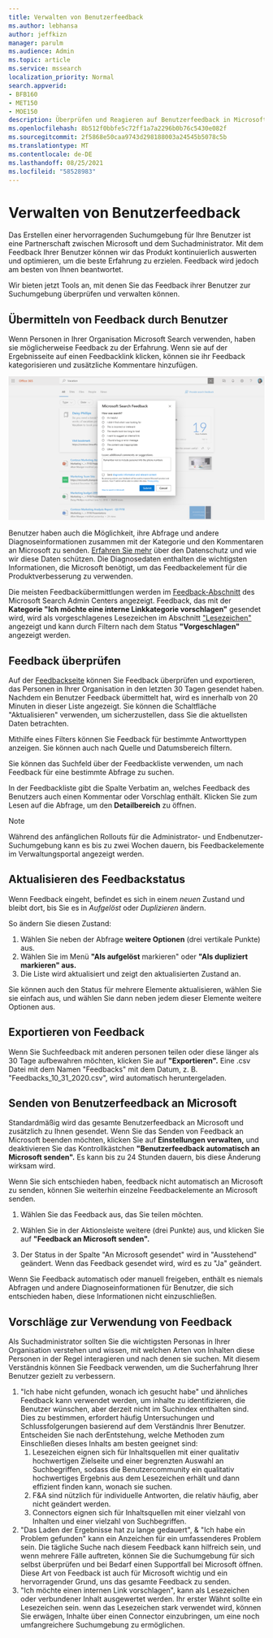 ```yaml
---
title: Verwalten von Benutzerfeedback
ms.author: lebhansa
author: jeffkizn
manager: parulm
ms.audience: Admin
ms.topic: article
ms.service: mssearch
localization_priority: Normal
search.appverid:
- BFB160
- MET150
- MOE150
description: Überprüfen und Reagieren auf Benutzerfeedback in Microsoft Search
ms.openlocfilehash: 8b512f0bbfe5c72ff1a7a2296b0b76c5430e082f
ms.sourcegitcommit: 2f5868e50caa9743d298188003a24545b5078c5b
ms.translationtype: MT
ms.contentlocale: de-DE
ms.lasthandoff: 08/25/2021
ms.locfileid: "58528983"
---
```

# <a name="managing-user-feedback"></a>Verwalten von Benutzerfeedback

Das Erstellen einer hervorragenden Suchumgebung für Ihre Benutzer ist eine Partnerschaft zwischen Microsoft und dem Suchadministrator. Mit dem Feedback Ihrer Benutzer können wir das Produkt kontinuierlich auswerten und optimieren, um die beste Erfahrung zu erzielen. Feedback wird jedoch am besten von Ihnen beantwortet.

Wir bieten jetzt Tools an, mit denen Sie das Feedback ihrer Benutzer zur Suchumgebung überprüfen und verwalten können.

## <a name="how-users-submit-feedback"></a>Übermitteln von Feedback durch Benutzer

Wenn Personen in Ihrer Organisation Microsoft Search verwenden, haben sie möglicherweise Feedback zu der Erfahrung. Wenn sie auf der Ergebnisseite auf einen Feedbacklink klicken, können sie ihr Feedback kategorisieren und zusätzliche Kommentare hinzufügen.

![Globales Feedbackformular.](media/feedback/feedback-global-dialog.png)

Benutzer haben auch die Möglichkeit, ihre Abfrage und andere Diagnoseinformationen zusammen mit der Kategorie und den Kommentaren an Microsoft zu senden. [Erfahren Sie mehr](https://privacy.microsoft.com/en-US/privacystatement) über den Datenschutz und wie wir diese Daten schützen. Die Diagnosedaten enthalten die wichtigsten Informationen, die Microsoft benötigt, um das Feedbackelement für die Produktverbesserung zu verwenden.

Die meisten Feedbackübermittlungen werden im [Feedback-Abschnitt](https://admin.microsoft.com/Adminportal/Home#/MicrosoftSearch/feedback) des Microsoft Search Admin Centers angezeigt. Feedback, das mit der **Kategorie "Ich möchte eine interne Linkkategorie vorschlagen"** gesendet wird, wird als vorgeschlagenes Lesezeichen im Abschnitt ["Lesezeichen"](https://admin-ignite.microsoft.com/Adminportal/Home#/MicrosoftSearch/bookmarks) angezeigt und kann durch Filtern nach dem Status **"Vorgeschlagen"** angezeigt werden.

## <a name="review-feedback"></a>Feedback überprüfen

Auf der [Feedbackseite](https://admin.microsoft.com/Adminportal/Home#/MicrosoftSearch/feedback) können Sie Feedback überprüfen und exportieren, das Personen in Ihrer Organisation in den letzten 30 Tagen gesendet haben. Nachdem ein Benutzer Feedback übermittelt hat, wird es innerhalb von 20 Minuten in dieser Liste angezeigt. Sie können die Schaltfläche "Aktualisieren" verwenden, um sicherzustellen, dass Sie die aktuellsten Daten betrachten.

Mithilfe eines Filters können Sie Feedback für bestimmte Antworttypen anzeigen. Sie können auch nach Quelle und Datumsbereich filtern.

Sie können das Suchfeld über der Feedbackliste verwenden, um nach Feedback für eine bestimmte Abfrage zu suchen.

In der Feedbackliste gibt die Spalte Verbatim an, welches Feedback des Benutzers auch einen Kommentar oder Vorschlag enthält. Klicken Sie zum Lesen auf die Abfrage, um den **Detailbereich** zu öffnen.

>[!NOTE]
>Während des anfänglichen Rollouts für die Administrator- und Endbenutzer-Suchumgebung kann es bis zu zwei Wochen dauern, bis Feedbackelemente im Verwaltungsportal angezeigt werden.

## <a name="update-feedback-state"></a>Aktualisieren des Feedbackstatus

Wenn Feedback eingeht, befindet es sich in einem *neuen* Zustand und bleibt dort, bis Sie es in *Aufgelöst* oder *Duplizieren* ändern.

So ändern Sie diesen Zustand:

1. Wählen Sie neben der Abfrage **weitere Optionen** (drei vertikale Punkte) aus.
1. Wählen Sie im Menü **"Als aufgelöst** markieren" oder **"Als dupliziert markieren" aus.**
1. Die Liste wird aktualisiert und zeigt den aktualisierten Zustand an.

Sie können auch den Status für mehrere Elemente aktualisieren, wählen Sie sie einfach aus, und wählen Sie dann neben jedem dieser Elemente weitere Optionen aus.

## <a name="export-feedback"></a>Exportieren von Feedback

Wenn Sie Suchfeedback mit anderen personen teilen oder diese länger als 30 Tage aufbewahren möchten, klicken Sie auf **"Exportieren".** Eine .csv Datei mit dem Namen "Feedbacks" mit dem Datum, z. B. "Feedbacks_10_31_2020.csv", wird automatisch heruntergeladen.

## <a name="send-user-feedback-to-microsoft"></a>Senden von Benutzerfeedback an Microsoft

Standardmäßig wird das gesamte Benutzerfeedback an Microsoft und zusätzlich zu Ihnen gesendet. Wenn Sie das Senden von Feedback an Microsoft beenden möchten, klicken Sie auf **Einstellungen verwalten,** und deaktivieren Sie das Kontrollkästchen **"Benutzerfeedback automatisch an Microsoft senden".** Es kann bis zu 24 Stunden dauern, bis diese Änderung wirksam wird.

Wenn Sie sich entschieden haben, feedback nicht automatisch an Microsoft zu senden, können Sie weiterhin einzelne Feedbackelemente an Microsoft senden.

1. Wählen Sie das Feedback aus, das Sie teilen möchten.
1. Wählen Sie in der Aktionsleiste weitere (drei Punkte) aus, und klicken Sie auf **"Feedback an Microsoft senden".**

1. Der Status in der Spalte "An Microsoft gesendet" wird in "Ausstehend" geändert. Wenn das Feedback gesendet wird, wird es zu "Ja" geändert.

Wenn Sie Feedback automatisch oder manuell freigeben, enthält es niemals Abfragen und andere Diagnoseinformationen für Benutzer, die sich entschieden haben, diese Informationen nicht einzuschließen.

## <a name="suggestions-on-how-to-use-feedback"></a>Vorschläge zur Verwendung von Feedback

Als Suchadministrator sollten Sie die wichtigsten Personas in Ihrer Organisation verstehen und wissen, mit welchen Arten von Inhalten diese Personen in der Regel interagieren und nach denen sie suchen. Mit diesem Verständnis können Sie Feedback verwenden, um die Sucherfahrung Ihrer Benutzer gezielt zu verbessern.

1. "Ich habe nicht gefunden, wonach ich gesucht habe" und ähnliches Feedback kann verwendet werden, um inhalte zu identifizieren, die Benutzer wünschen, aber derzeit nicht im Suchindex enthalten sind. Dies zu bestimmen, erfordert häufig Untersuchungen und Schlussfolgerungen basierend auf dem Verständnis Ihrer Benutzer. Entscheiden Sie nach derEntstehung, welche Methoden zum Einschließen dieses Inhalts am besten geeignet sind:
    1. Lesezeichen eignen sich für Inhaltsquellen mit einer qualitativ hochwertigen Zielseite und einer begrenzten Auswahl an Suchbegriffen, sodass die Benutzercommunity ein qualitativ hochwertiges Ergebnis aus dem Lesezeichen erhält und dann effizient finden kann, wonach sie suchen.
    1. F&A sind nützlich für individuelle Antworten, die relativ häufig, aber nicht geändert werden.
    1. Connectors eignen sich für Inhaltsquellen mit einer vielzahl von Inhalten und einer vielzahl von Suchbegriffen.
1. "Das Laden der Ergebnisse hat zu lange gedauert", & "Ich habe ein Problem gefunden" kann ein Anzeichen für ein umfassenderes Problem sein. Die tägliche Suche nach diesem Feedback kann hilfreich sein, und wenn mehrere Fälle auftreten, können Sie die Suchumgebung für sich selbst überprüfen und bei Bedarf einen Supportfall bei Microsoft öffnen. Diese Art von Feedback ist auch für Microsoft wichtig und ein hervorragender Grund, uns das gesamte Feedback zu senden.
1. "Ich möchte einen internen Link vorschlagen", kann als Lesezeichen oder verbundener Inhalt ausgewertet werden. Ihr erster Wähnt sollte ein Lesezeichen sein. wenn das Lesezeichen stark verwendet wird, können Sie erwägen, Inhalte über einen Connector einzubringen, um eine noch umfangreichere Suchumgebung zu ermöglichen.

